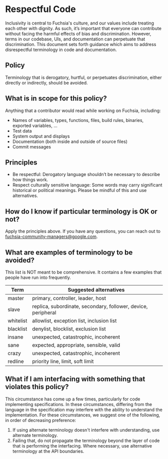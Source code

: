 # Respectful Code

Inclusivity is central to Fuchsia's culture, and our values include treating
each other with dignity. As such, it’s important that everyone can contribute
without facing the harmful effects of bias and discrimination.  However, terms
in our codebase, UIs, and documentation can perpetuate that discrimination.
This document sets forth guidance which aims to address disrespectful
terminology in code and documentation.

## Policy

Terminology that is derogatory, hurtful, or perpetuates discrimination, either
directly or indirectly, should be avoided.

## What is in scope for this policy?

Anything that a contributor would read while working on Fuchsia, including:

- Names of variables, types, functions, files, build rules, binaries, exported
  variables, ...
- Test data
- System output and displays
- Documentation (both inside and outside of source files)
- Commit messages

## Principles

- Be respectful: Derogatory language shouldn’t be necessary to describe how
  things work.
- Respect culturally sensitive language:  Some words may carry significant
  historical or political meanings.  Please be mindful of this and use
  alternatives.

## How do I know if particular terminology is OK or not?

Apply the principles above.  If you have any questions, you can reach out to
fuchsia-community-managers@google.com.

## What are examples of terminology to be avoided?

This list is NOT meant to be comprehensive.  It contains a few examples that
people have run into frequently.

| Term      | Suggested alternatives                                        |
| --------- | ------------------------------------------------------------- |
| master    | primary, controller, leader, host                             |
| slave     | replica, subordinate, secondary, follower, device, peripheral |
| whitelist | allowlist, exception list, inclusion list                     |
| blacklist | denylist, blocklist, exclusion list                           |
| insane    | unexpected, catastrophic, incoherent                          |
| sane      | expected, appropriate, sensible, valid                        |
| crazy     | unexpected, catastrophic, incoherent                          |
| redline   | priority line, limit, soft limit                              |

## What if I am interfacing with something that violates this policy?

This circumstance has come up a few times, particularly for code implementing
specifications.  In these circumstances, differing from the language in the
specification may interfere with the ability to understand the implementation.
For these circumstances, we suggest one of the following, in order of decreasing
preference:

1. If using alternate terminology doesn't interfere with understanding, use
   alternate terminology.
2. Failing that, do not propagate the terminology beyond the layer of code that
   is performing the interfacing.  Where necessary, use alternative terminology
   at the API boundaries.

